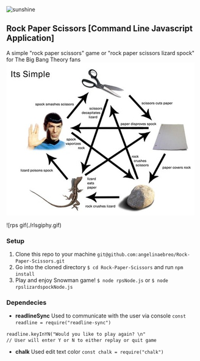 ![sunshine](/sunshine.jpeg)


## Rock Paper Scissors [Command Line Javascript Application]

A simple "rock paper scissors" game or "rock paper scissors lizard spock" for The Big Bang Theory fans
![rules](/FIUAIWEI7Q0TCUT.jpg)

![rps gif(./rlsgiphy.gif)

### Setup


1. Clone this repo to your machine `git@github.com:angelinaebreo/Rock-Paper-Scissors.git`
1. Go into the cloned directory `$ cd Rock-Paper-Scissors` and run `npm install`
1. Play and enjoy Snowman game! `$ node rpsNode.js` or `$ node rpslizardspockNode.js`





### Dependecies
- **readlineSync** Used to communicate with the user via console
`const readline = require("readline-sync")`
```
readline.keyInYN("Would you like to play again? \n"
// User will enter Y or N to either replay or quit game
```
  
- **chalk** Used edit text color
`const chalk = require("chalk")`


